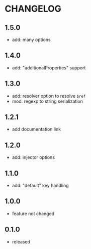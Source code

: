 # CHANGELOG

## 1.5.0

- add: many options

## 1.4.0

- add: "additionalProperties" support

## 1.3.0

- add: resolver option to resolve `$ref`
- mod: regexp to string serialization

## 1.2.1

- add documentation link

## 1.2.0

- add: injector options

## 1.1.0

- add: "default" key handling

## 1.0.0

- feature not changed

## 0.1.0

- released
